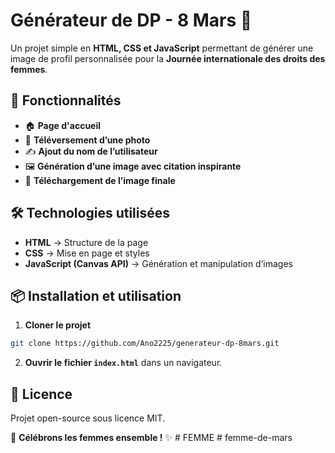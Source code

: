 # Générateur de DP - 8 Mars 🎉

Un projet simple en **HTML, CSS et JavaScript** permettant de générer une image de profil personnalisée pour la **Journée internationale des droits des femmes**.

## 🚀 Fonctionnalités
- 🏠 **Page d'accueil**
- 📸 **Téléversement d’une photo**
- ✍️ **Ajout du nom de l’utilisateur**
- 🖼️ **Génération d’une image avec citation inspirante**
- 💾 **Téléchargement de l’image finale**

## 🛠️ Technologies utilisées
- **HTML** → Structure de la page
- **CSS** → Mise en page et styles
- **JavaScript (Canvas API)** → Génération et manipulation d’images

## 📦 Installation et utilisation
1. **Cloner le projet**
```bash
git clone https://github.com/Ano2225/generateur-dp-8mars.git
```
2. **Ouvrir le fichier `index.html`** dans un navigateur.


## 📜 Licence
Projet open-source sous licence MIT.

💜 **Célébrons les femmes ensemble !** ✨
#   F E M M E  
 #   f e m m e - d e - m a r s  
 